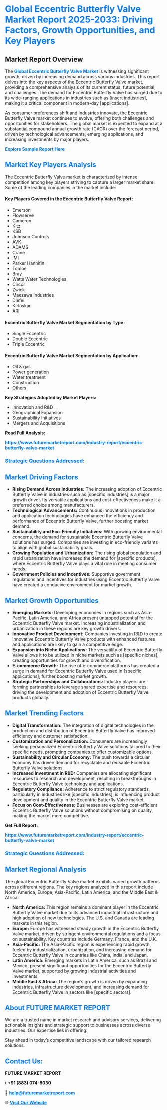<h1 style="color: #007BFF;">Global Eccentric Butterfly Valve Market Report 2025-2033: Driving Factors, Growth Opportunities, and Key Players</h1>

<section id="overview">
<h2>Market Report Overview</h2>
<p>The <a href="https://www.futuremarketreport.com/industry-report/eccentric-butterfly-valve-market" style="color: #007BFF; text-decoration: none;"><strong>Global Eccentric Butterfly Valve Market</strong></a> is witnessing significant growth, driven by increasing demand across various industries. This report delves into the key aspects of the Eccentric Butterfly Valve market, providing a comprehensive analysis of its current status, future potential, and challenges. The demand for Eccentric Butterfly Valve has surged due to its wide-ranging applications in industries such as [insert industries], making it a critical component in modern-day [applications].</p>
<p>As consumer preferences shift and industries innovate, the Eccentric Butterfly Valve market continues to evolve, offering both challenges and opportunities for stakeholders. The global market is expected to expand at a substantial compound annual growth rate (CAGR) over the forecast period, driven by technological advancements, emerging applications, and increasing investments by major players.</p>
</section>

<section id="overview">
<p><a href="https://www.futuremarketreport.com/request-sample/reportId=42749" style="color: #007BFF; text-decoration: none;"><strong>Explore Sample Report Here</strong></a></p>
</section>

<section id="key-players">
<h2 style="color: #007BFF;">Market Key Players Analysis</h2>
<p>The Eccentric Butterfly Valve market is characterized by intense competition among key players striving to capture a larger market share. Some of the leading companies in the market include:</p>
<h4>Key Players Covered in the Eccentric Butterfly Valve Report:</h4>
<ul><li>Emerson</li><li>Flowserve</li><li>Cameron</li><li>Kitz</li><li>KSB</li><li>Johnson Controls</li><li>AVK</li><li>ADAMS</li><li>Crane</li><li>IMI</li><li>Parker Hannifin</li><li>Tomoe</li><li>Bray</li><li>Watts Water Technologies</li><li>Circor</li><li>Zwick</li><li>Maezawa Industries</li><li>Diefei</li><li>Kirloskar</li><li>ARI</li></ul>
<h4>Eccentric Butterfly Valve Market Segmentation by Type:</h4>
<ul><li>Single Eccentric</li><li>Double Eccentric</li><li>Triple Eccentric</li></ul>

<h4>Eccentric Butterfly Valve Market Segmentation by Application:</h4>
<ul><li>Oil &amp; gas</li><li>Power generation</li><li>Water treatment</li><li>Construction</li><li>Others</li></ul>
<p><strong>Key Strategies Adopted by Market Players:</strong></p>
<ul>
<li>Innovation and R&D</li>
<li>Geographical Expansion</li>
<li>Sustainability Initiatives</li>
<li>Mergers and Acquisitions</li>
</ul>
</section>

<section>
<p><strong>Read Full Analysis: </strong></p><a href="https://www.futuremarketreport.com/industry-report/eccentric-butterfly-valve-market" style="color: #007BFF; text-decoration: none;"><strong>https://www.futuremarketreport.com/industry-report/eccentric-butterfly-valve-market</strong></a>
<h3 style="color: #007BFF;">Strategic Questions Addressed:</h3>
</section>

<section id="driving-factors">
<h2 style="color: #007BFF;">Market Driving Factors</h2>
<ul>
<li><strong>Rising Demand Across Industries:</strong> The increasing adoption of Eccentric Butterfly Valve in industries such as [specific industries] is a major growth driver. Its versatile applications and cost-effectiveness make it a preferred choice among manufacturers.</li>
<li><strong>Technological Advancements:</strong> Continuous innovations in production and application technologies have enhanced the efficiency and performance of Eccentric Butterfly Valve, further boosting market demand.</li>
<li><strong>Sustainability and Eco-Friendly Initiatives:</strong> With growing environmental concerns, the demand for sustainable Eccentric Butterfly Valve solutions has surged. Companies are investing in eco-friendly variants to align with global sustainability goals.</li>
<li><strong>Growing Population and Urbanization:</strong> The rising global population and rapid urbanization have increased the demand for [specific products], where Eccentric Butterfly Valve plays a vital role in meeting consumer needs.</li>
<li><strong>Government Policies and Incentives:</strong> Supportive government regulations and incentives for industries using Eccentric Butterfly Valve have created a conducive environment for market growth.</li>
</ul>
</section>

<section id="growth-opportunities">
<h2 style="color: #007BFF;">Market Growth Opportunities</h2>
<ul>
<li><strong>Emerging Markets:</strong> Developing economies in regions such as Asia-Pacific, Latin America, and Africa present untapped potential for the Eccentric Butterfly Valve market. Increasing industrialization and urbanization in these regions are key growth drivers.</li>
<li><strong>Innovative Product Development:</strong> Companies investing in R&D to create innovative Eccentric Butterfly Valve products with enhanced features and applications are likely to gain a competitive edge.</li>
<li><strong>Expansion into Niche Applications:</strong> The versatility of Eccentric Butterfly Valve allows it to be utilized in niche markets such as [specific niches], creating opportunities for growth and diversification.</li>
<li><strong>E-commerce Growth:</strong> The rise of e-commerce platforms has created a surge in demand for Eccentric Butterfly Valve used in [specific applications], further boosting market growth.</li>
<li><strong>Strategic Partnerships and Collaborations:</strong> Industry players are forming partnerships to leverage shared expertise and resources, driving the development and adoption of Eccentric Butterfly Valve products globally.</li>
</ul>
</section>

<section id="trending-factors">
<h2 style="color: #007BFF;">Market Trending Factors</h2>
<ul>
<li><strong>Digital Transformation:</strong> The integration of digital technologies in the production and distribution of Eccentric Butterfly Valve has improved efficiency and customer satisfaction.</li>
<li><strong>Customization and Personalization:</strong> Consumers are increasingly seeking personalized Eccentric Butterfly Valve solutions tailored to their specific needs, prompting companies to offer customizable options.</li>
<li><strong>Sustainability and Circular Economy:</strong> The push towards a circular economy has driven demand for recyclable and reusable Eccentric Butterfly Valve solutions.</li>
<li><strong>Increased Investment in R&D:</strong> Companies are allocating significant resources to research and development, resulting in breakthroughs in Eccentric Butterfly Valve technology and applications.</li>
<li><strong>Regulatory Compliance:</strong> Adherence to strict regulatory standards, particularly in industries like [specific industries], is influencing product development and quality in the Eccentric Butterfly Valve market.</li>
<li><strong>Focus on Cost-Effectiveness:</strong> Businesses are exploring cost-efficient Eccentric Butterfly Valve solutions without compromising on quality, making the market more competitive.</li>
</ul>
</section>

<section>
<p><strong>Get Full Report: </strong></p><a href="https://www.futuremarketreport.com/industry-report/eccentric-butterfly-valve-market" style="color: #007BFF; text-decoration: none;"><strong>https://www.futuremarketreport.com/industry-report/eccentric-butterfly-valve-market</strong></a>
<h3 style="color: #007BFF;">Strategic Questions Addressed:</h3>
</section>


<section id="regional-analysis">
<h2 style="color: #007BFF;">Market Regional Analysis</h2>
<p>The global Eccentric Butterfly Valve market exhibits varied growth patterns across different regions. The key regions analyzed in this report include North America, Europe, Asia-Pacific, Latin America, and the Middle East & Africa:</p>
<ul>
<li><strong>North America:</strong> This region remains a dominant player in the Eccentric Butterfly Valve market due to its advanced industrial infrastructure and high adoption of new technologies. The U.S. and Canada are leading markets in this region.</li>
<li><strong>Europe:</strong> Europe has witnessed steady growth in the Eccentric Butterfly Valve market, driven by stringent environmental regulations and a focus on sustainability. Key countries include Germany, France, and the U.K.</li>
<li><strong>Asia-Pacific:</strong> The Asia-Pacific region is experiencing rapid growth, fueled by industrialization, urbanization, and increasing demand for Eccentric Butterfly Valve in countries like China, India, and Japan.</li>
<li><strong>Latin America:</strong> Emerging markets in Latin America, such as Brazil and Mexico, present significant opportunities for the Eccentric Butterfly Valve market, supported by growing industrial activities and investments.</li>
<li><strong>Middle East & Africa:</strong> The region’s growth is driven by expanding industries, infrastructure development, and increasing demand for Eccentric Butterfly Valve in sectors like [specific sectors].</li>
</ul>
</section>

<footer>
<h2 style="color: #007BFF;">About FUTURE MARKET REPORT</h2>
<p>We are a trusted name in market research and advisory services, delivering actionable insights and strategic support to businesses across diverse industries. Our expertise lies in offering:</p>

<p>Stay ahead in today’s competitive landscape with our tailored research solutions.</p>

<h2 style="color: #007BFF;">Contact Us:</h2>
<p><strong>FUTURE MARKET REPORT</strong></p>
<p>📞 <strong>+91 (883) 074-8030</strong></p>
<p>📧 <strong><a href="mailto:help@futuremarketreport.com" style="color: #007BFF;">help@futuremarketreport.com</a></strong></p>
<p>🌐 <strong><a href="https://www.futuremarketreport.com/" style="color: #007BFF;">Visit Our Website</a></strong></p>
</footer>